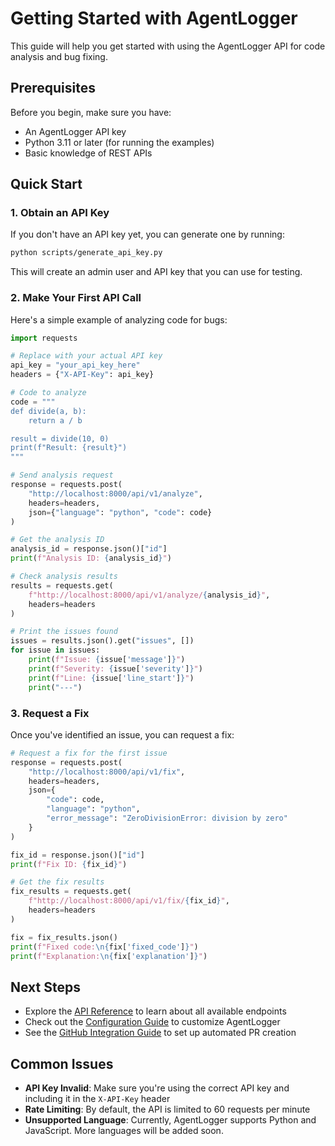 # Getting Started with AgentLogger

This guide will help you get started with using the AgentLogger API for code analysis and bug fixing.

## Prerequisites

Before you begin, make sure you have:

- An AgentLogger API key
- Python 3.11 or later (for running the examples)
- Basic knowledge of REST APIs

## Quick Start

### 1. Obtain an API Key

If you don't have an API key yet, you can generate one by running:

```bash
python scripts/generate_api_key.py
```

This will create an admin user and API key that you can use for testing.

### 2. Make Your First API Call

Here's a simple example of analyzing code for bugs:

```python
import requests

# Replace with your actual API key
api_key = "your_api_key_here"
headers = {"X-API-Key": api_key}

# Code to analyze
code = """
def divide(a, b):
    return a / b

result = divide(10, 0)
print(f"Result: {result}")
"""

# Send analysis request
response = requests.post(
    "http://localhost:8000/api/v1/analyze",
    headers=headers,
    json={"language": "python", "code": code}
)

# Get the analysis ID
analysis_id = response.json()["id"]
print(f"Analysis ID: {analysis_id}")

# Check analysis results
results = requests.get(
    f"http://localhost:8000/api/v1/analyze/{analysis_id}",
    headers=headers
)

# Print the issues found
issues = results.json().get("issues", [])
for issue in issues:
    print(f"Issue: {issue['message']}")
    print(f"Severity: {issue['severity']}")
    print(f"Line: {issue['line_start']}")
    print("---")
```

### 3. Request a Fix

Once you've identified an issue, you can request a fix:

```python
# Request a fix for the first issue
response = requests.post(
    "http://localhost:8000/api/v1/fix",
    headers=headers,
    json={
        "code": code,
        "language": "python",
        "error_message": "ZeroDivisionError: division by zero"
    }
)

fix_id = response.json()["id"]
print(f"Fix ID: {fix_id}")

# Get the fix results
fix_results = requests.get(
    f"http://localhost:8000/api/v1/fix/{fix_id}",
    headers=headers
)

fix = fix_results.json()
print(f"Fixed code:\n{fix['fixed_code']}")
print(f"Explanation:\n{fix['explanation']}")
```

## Next Steps

- Explore the [API Reference](../api/index.md) to learn about all available endpoints
- Check out the [Configuration Guide](configuration.md) to customize AgentLogger
- See the [GitHub Integration Guide](github-integration.md) to set up automated PR creation

## Common Issues

- **API Key Invalid**: Make sure you're using the correct API key and including it in the `X-API-Key` header
- **Rate Limiting**: By default, the API is limited to 60 requests per minute
- **Unsupported Language**: Currently, AgentLogger supports Python and JavaScript. More languages will be added soon. 